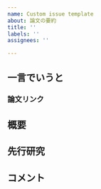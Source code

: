 ```yaml
---
name: Custom issue template
about: 論文の要約
title: ''
labels: ''
assignees: ''

---
```


## 一言でいうと

### 論文リンク

## 概要

## 先行研究

## コメント
